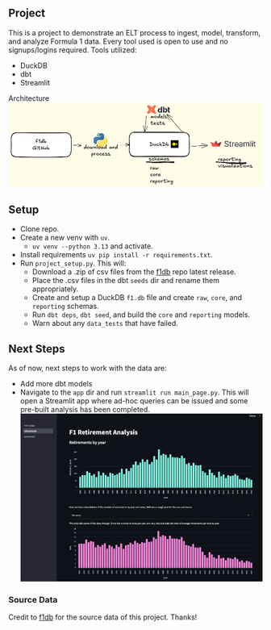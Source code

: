 ## Project
This is a project to demonstrate an ELT process to ingest, model, transform, and analyze Formula 1 data. Every tool used is open to use and no signups/logins required. Tools utilized:
- DuckDB
- dbt
- Streamlit

Architecture
![Alt text](https://github.com/lucasasmith/f1-analytics/blob/main/assets/f1_diagram.png)


## Setup
- Clone repo.
- Create a new venv with `uv`.
  - `uv venv --python 3.13` and activate.
- Install requirements `uv pip install -r requirements.txt`.
- Run `project_setup.py`. This will:
  - Download a .zip of csv files from the [f1db](https://github.com/f1db/f1db) repo latest release.
  - Place the .csv files in the dbt `seeds` dir and rename them appropriately.
  - Create and setup a DuckDB `f1.db` file and create `raw`, `core`, and `reporting` schemas.
  - Run `dbt deps`, `dbt seed`, and build the `core` and `reporting` models.
  - Warn about any `data_tests` that have failed.

## Next Steps
As of now, next steps to work with the data are:
- Add more dbt models
- Navigate to the `app` dir and run `streamlit run main_page.py`. This will open a Streamlit app where ad-hoc queries can be issued and some pre-built analysis has been completed.
![Alt text](https://github.com/lucasasmith/f1-analytics/blob/main/assets/streamlit_demo.png)

### Source Data
Credit to [f1db](https://github.com/f1db/f1db) for the source data of this project. Thanks!
